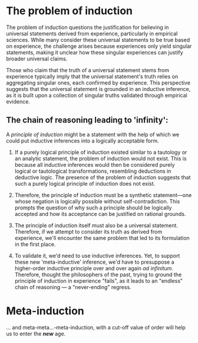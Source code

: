 # The problem of induction
The problem of induction questions the justification for believing in universal statements derived from experience, particularly in empirical sciences. While many consider these universal statements to be true based on experience, the challenge arises because experiences only yield singular statements, making it unclear how these singular experiences can justify broader universal claims.

Those who claim that the truth of a universal statement stems from experience typically imply that the universal statement's truth relies on aggregating singular ones, each confirmed by experience. This perspective suggests that the universal statement is grounded in an inductive inference, as it is built upon a collection of singular truths validated through empirical evidence.

## The chain of reasoning leading to 'infinity':
A <i>principle of induction</i> might be a statement with the help of which we could put inductive inferences into a logically acceptable form.

1. If a purely logical principle of induction existed similar to a tautology or an analytic statement, the problem of induction would not exist. This is because all inductive inferences would then be considered purely logical or tautological transformations, resembling deductions in deductive logic. The presence of the problem of induction suggests that such a purely logical principle of induction does not exist.

2. Therefore, the principle of induction must be a synthetic statement—one whose negation is logically possible without self-contradiction. This prompts the question of why such a principle should be logically accepted and how its acceptance can be justified on rational grounds.

3. The principle of induction itself must also be a universal statement. Therefore, if we attempt to consider its truth as derived from experience, we'll encounter the same problem that led to its formulation in the first place.

4. To validate it, we'd need to use inductive inferences. Yet, to support these new 'meta-inductive' inference, we'd have to presuppose a higher-order inductive principle over and over again _ad infinitum_. Therefore, thought the philosophers of the past, trying to ground the principle of induction in experience "fails", as it leads to an "endless" chain of reasoning — a "never-ending" regress.

# Meta-induction
... and meta-meta...-meta-induction, with a cut-off value of order will help us to enter the _**new**_ age.
